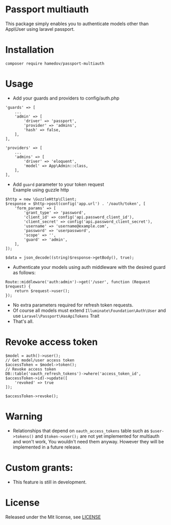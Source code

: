 # Passport multiauth
This package simply enables you to authenticate models other than App\User using laravel passport.

# Installation
`composer require hamedov/passport-multiauth`

# Usage

- Add your guards and providers to config/auth.php
```
'guards' => [
    ...
    'admin' => [
        'driver' => 'passport',
        'provider' => 'admins',
        'hash' => false,
    ],
],

'providers' => [
    ...
    'admins' => [
        'driver' => 'eloquent',
        'model' => App\Admin::class,
    ],
],

```
- Add `guard` parameter to your token request
<br />Example using guzzle http
```
$http = new \GuzzleHttp\Client;
$response = $http->post(config('app.url') . '/oauth/token', [
    'form_params' => [
        'grant_type' => 'password',
        'client_id' => config('api.password_client_id'),
        'client_secret' => config('api.password_client_secret'),
        'username' => 'username@example.com',
        'password' => 'userpassword',
        'scope' => '',
        'guard' => 'admin',
    ],
]);

$data = json_decode((string)$response->getBody(), true);

```
- Authenticate your models using auth middleware with the desired guard as follows:
```
Route::middleware('auth:admin')->get('/user', function (Request $request) {
    return $request->user();
});
```

- No extra parameters required for refresh token requests.
- Of course all models must extend `Illuminate\Foundation\Auth\User` and use `Laravel\Passport\HasApiTokens` Trait
- That's all.

# Revoke access token
```
$model = auth()->user();
// Get model/user access token
$accessToken = $model->token();
// Revoke access token
DB::table('oauth_refresh_tokens')->where('access_token_id', $accessToken->id)->update([
    'revoked' => true
]);

$accessToken->revoke();
```

# Warning
- Relationships that depend on `oauth_access_tokens` table such as `$user->tokens()` and `$token->user();` are not yet implemented for multiauth and won't work, You wouldn't need them anyway. However they will be implemented in a future release.

# Custom grants:
- This feature is still in development.

# License
Released under the Mit license, see [LICENSE](https://github.com/hamedov93/passport-multiauth/blob/master/LICENSE)
